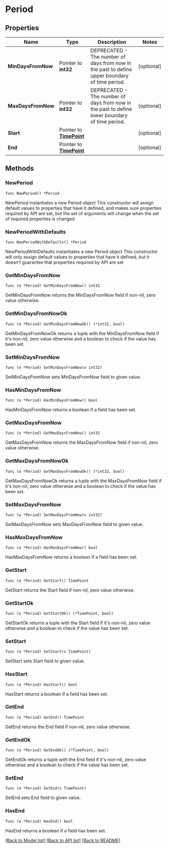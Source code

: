 # Period

## Properties

Name | Type | Description | Notes
------------ | ------------- | ------------- | -------------
**MinDaysFromNow** | Pointer to **int32** | DEPRECATED - The number of days from now in the past to define upper boundary of time period. | [optional] 
**MaxDaysFromNow** | Pointer to **int32** | DEPRECATED - The number of days from now in the past to define lower boundary of time period. | [optional] 
**Start** | Pointer to [**TimePoint**](TimePoint.md) |  | [optional] 
**End** | Pointer to [**TimePoint**](TimePoint.md) |  | [optional] 

## Methods

### NewPeriod

`func NewPeriod() *Period`

NewPeriod instantiates a new Period object
This constructor will assign default values to properties that have it defined,
and makes sure properties required by API are set, but the set of arguments
will change when the set of required properties is changed

### NewPeriodWithDefaults

`func NewPeriodWithDefaults() *Period`

NewPeriodWithDefaults instantiates a new Period object
This constructor will only assign default values to properties that have it defined,
but it doesn't guarantee that properties required by API are set

### GetMinDaysFromNow

`func (o *Period) GetMinDaysFromNow() int32`

GetMinDaysFromNow returns the MinDaysFromNow field if non-nil, zero value otherwise.

### GetMinDaysFromNowOk

`func (o *Period) GetMinDaysFromNowOk() (*int32, bool)`

GetMinDaysFromNowOk returns a tuple with the MinDaysFromNow field if it's non-nil, zero value otherwise
and a boolean to check if the value has been set.

### SetMinDaysFromNow

`func (o *Period) SetMinDaysFromNow(v int32)`

SetMinDaysFromNow sets MinDaysFromNow field to given value.

### HasMinDaysFromNow

`func (o *Period) HasMinDaysFromNow() bool`

HasMinDaysFromNow returns a boolean if a field has been set.

### GetMaxDaysFromNow

`func (o *Period) GetMaxDaysFromNow() int32`

GetMaxDaysFromNow returns the MaxDaysFromNow field if non-nil, zero value otherwise.

### GetMaxDaysFromNowOk

`func (o *Period) GetMaxDaysFromNowOk() (*int32, bool)`

GetMaxDaysFromNowOk returns a tuple with the MaxDaysFromNow field if it's non-nil, zero value otherwise
and a boolean to check if the value has been set.

### SetMaxDaysFromNow

`func (o *Period) SetMaxDaysFromNow(v int32)`

SetMaxDaysFromNow sets MaxDaysFromNow field to given value.

### HasMaxDaysFromNow

`func (o *Period) HasMaxDaysFromNow() bool`

HasMaxDaysFromNow returns a boolean if a field has been set.

### GetStart

`func (o *Period) GetStart() TimePoint`

GetStart returns the Start field if non-nil, zero value otherwise.

### GetStartOk

`func (o *Period) GetStartOk() (*TimePoint, bool)`

GetStartOk returns a tuple with the Start field if it's non-nil, zero value otherwise
and a boolean to check if the value has been set.

### SetStart

`func (o *Period) SetStart(v TimePoint)`

SetStart sets Start field to given value.

### HasStart

`func (o *Period) HasStart() bool`

HasStart returns a boolean if a field has been set.

### GetEnd

`func (o *Period) GetEnd() TimePoint`

GetEnd returns the End field if non-nil, zero value otherwise.

### GetEndOk

`func (o *Period) GetEndOk() (*TimePoint, bool)`

GetEndOk returns a tuple with the End field if it's non-nil, zero value otherwise
and a boolean to check if the value has been set.

### SetEnd

`func (o *Period) SetEnd(v TimePoint)`

SetEnd sets End field to given value.

### HasEnd

`func (o *Period) HasEnd() bool`

HasEnd returns a boolean if a field has been set.


[[Back to Model list]](../README.md#documentation-for-models) [[Back to API list]](../README.md#documentation-for-api-endpoints) [[Back to README]](../README.md)


